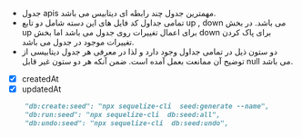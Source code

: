 
- جدول apis  مهمترین جدول چند رابطه ای دیتابیس می باشد.
- تمامی جداول کد فایل های این دسته شامل دو تابع  up , down می باشد. در بخش  up برای اعمال تغییرات روی جدول می باشد اما بخش down برای  پاک کردن تغییرات موجود در جدول می باشد.
- دو ستون ذیل در تمامی جداول وجود دارد و لذا در معرفی هر جدول دیتابیسی از توضیح آن ممانعت بعمل آمده است. ضمن آنکه هر دو ستون غیر قابل null می باشد.
- [x] createdAt
- [x] updatedAt

```md
    "db:create:seed": "npx sequelize-cli  seed:generate --name",
    "db:run:seed": "npx sequelize-cli  db:seed:all",
    "db:undo:seed": "npx sequelize-cli  db:seed:undo",
```
